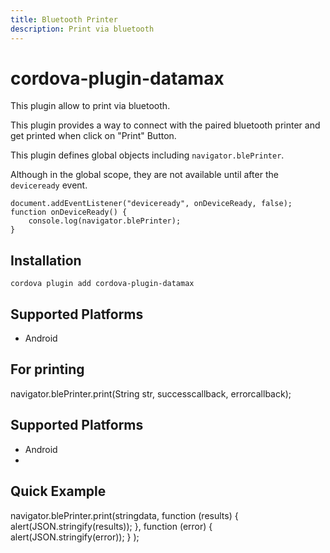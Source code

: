 ```yaml
---
title: Bluetooth Printer
description: Print via bluetooth
---
```

<!--
# license: Licensed to the Apache Software Foundation (ASF) under one
#         or more contributor license agreements.  See the NOTICE file
#         distributed with this work for additional information
#         regarding copyright ownership.  The ASF licenses this file
#         to you under the Apache License, Version 2.0 (the
#         "License"); you may not use this file except in compliance
#         with the License.  You may obtain a copy of the License at
#
#           http://www.apache.org/licenses/LICENSE-2.0
#
#         Unless required by applicable law or agreed to in writing,
#         software distributed under the License is distributed on an
#         "AS IS" BASIS, WITHOUT WARRANTIES OR CONDITIONS OF ANY
#         KIND, either express or implied.  See the License for the
#         specific language governing permissions and limitations
#         under the License.
-->

# cordova-plugin-datamax

This plugin allow to print via bluetooth.

This plugin provides a way to connect with the paired bluetooth printer and get printed when click on "Print" Button.

This plugin defines global objects including `navigator.blePrinter`.

Although in the global scope, they are not available until after the `deviceready` event.

    document.addEventListener("deviceready", onDeviceReady, false);
    function onDeviceReady() {
        console.log(navigator.blePrinter);
    }

## Installation

    cordova plugin add cordova-plugin-datamax

## Supported Platforms
- Android

For printing
---------------------

navigator.blePrinter.print(String str, successcallback, errorcallback);

## Supported Platforms
- Android
- 
Quick Example
-------------------------
navigator.blePrinter.print(stringdata,
    function (results) {
        alert(JSON.stringify(results));
    },
            function (error) {
                alert(JSON.stringify(error));
            }
        );


